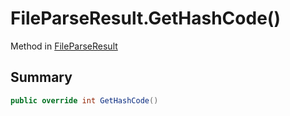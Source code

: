 # FileParseResult.GetHashCode()

Method in [FileParseResult](/api/csharp/yarn.compiler.fileparseresult.md)

## Summary



```csharp
public override int GetHashCode()
```

